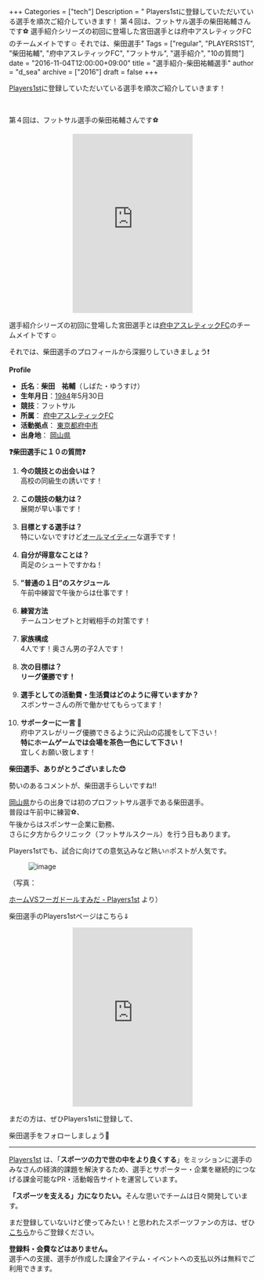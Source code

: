 +++
Categories = ["tech"]
Description = " Players1stに登録していただいている選手を順次ご紹介していきます！    第４回は、フットサル選手の柴田祐輔さんです⚽  選手紹介シリーズの初回に登場した宮田選手とは府中アスレティックFCのチームメイトです☺  それでは、柴田選手"
Tags = ["regular", "PLAYERS1ST", "柴田祐輔", "府中アスレティックFC", "フットサル", "選手紹介", "10の質問"]
date = "2016-11-04T12:00:00+09:00"
title = "選手紹介-柴田祐輔選手"
author = "d_sea"
archive = ["2016"]
draft = false
+++

<body>
<p>

<a href="https://players1.st/">Players1st</a>に登録していただいている選手を順次ご紹介していきます！ 

<br></p>


<p>第４回は、フットサル選手の柴田祐輔さんです⚽
</p>




<center>
<iframe src="https://players1.st/Yusuke21shiba/widget" width="245" height="365" frameborder="0" scrolling="no" class="widget">
</iframe>
</center>




<p>選手紹介シリーズの初回に登場した宮田選手とは<a class="keyword" href="http://d.hatena.ne.jp/keyword/%C9%DC%C3%E6%A5%A2%A5%B9%A5%EC%A5%C6%A5%A3%A5%C3%A5%AFFC">府中アスレティックFC</a>のチームメイトです☺

</p>


<p>それでは、柴田選手のプロフィールから深掘りしていきましょう❗</p>





<p><b>Profile</b></p>


<ul>
<li>
<b>氏名</b>：<b>柴田　祐輔</b>（しばた・ゆうすけ）</li>
<li>
<b>生年月日</b>：<a class="keyword" href="http://d.hatena.ne.jp/keyword/1984">1984</a>年5月30日</li>
<li>
<b>競技</b>：フットサル</li>
<li>
<b>所属</b>： <a class="keyword" href="http://d.hatena.ne.jp/keyword/%C9%DC%C3%E6%A5%A2%A5%B9%A5%EC%A5%C6%A5%A3%A5%C3%A5%AFFC">府中アスレティックFC</a>
</li>
<li>
<b>活動拠点</b>： <a class="keyword" href="http://d.hatena.ne.jp/keyword/%C5%EC%B5%FE%C5%D4%C9%DC%C3%E6%BB%D4">東京都府中市</a>
</li>
<li>
<b>出身地</b>： <a class="keyword" href="http://d.hatena.ne.jp/keyword/%B2%AC%BB%B3%B8%A9">岡山県</a>
</li>
</ul>


<p><b><b>❓柴田</b>選手に１０の質問❓</b></p>


<ol>
<li>
<b>今の競技との出会いは？</b><br>
高校の同級生の誘いです！<br><br>
</li>
<li>
<b>この競技の魅力は？</b><br>
展開が早い事です！<br><br>
</li>
<li>
<b>目標とする選手は？</b><br>
特にいないですけど<a class="keyword" href="http://d.hatena.ne.jp/keyword/%A5%AA%A1%BC%A5%EB%A5%DE%A5%A4%A5%C6%A5%A3%A1%BC">オールマイティー</a>な選手です！<br><br>
</li>
<li>
<b>自分が得意なことは？</b><br>
両足のシュートですかね！<br><br>
</li>
<li>
<b>”普通の１日”のスケジュール</b><br>
午前中練習で午後からは仕事です！<br><br>
</li>
<li>
<b>練習方法</b><br>
チームコンセプトと対戦相手の対策です！<br><br>
</li>
<li>
<b>家族構成</b><br>
4人です！奥さん男の子2人です！<br><br>
</li>
<li>
<b>次の目標は？</b><br><b>
リーグ優勝です！</b><br><br>
</li>
<li>
<b>選手としての活動費・生活費はどのように得ていますか？</b><br>
スポンサーさんの所で働かせてもらってます！<br><br>
</li>
<li>
<b>サポーターに一言 💬</b> <br>
府中アスレがリーグ優勝できるように沢山の応援をして下さい！ <br><b>特にホームゲームでは会場を茶色一色にして下さい！</b> <br>宜しくお願い致します！</li>
</ol>


<p><b>柴田選手、ありがとうございました😊</b></p>


<p>勢いのあるコメントが、柴田選手らしいですね‼</p>


<p><a class="keyword" href="http://d.hatena.ne.jp/keyword/%B2%AC%BB%B3%B8%A9">岡山県</a>からの出身では初のプロフットサル選手である柴田選手。<br>普段は午前中に練習⚽、<br>午後からはスポンサー企業に勤務、<br>さらに夕方からクリニック（フットサルスクール）を行う日もあります。</p>


<p>Players1stでも、試合に向けての意気込みなど熱い🔥ポストが人気です。</p>


<p><figure data-orig-width="1368" data-orig-height="912" class="tmblr-full"><img src="https://cdn-ak.f.st-hatena.com/images/fotolife/d/d_sea/20180823/20180823110440.jpg" alt="image" data-orig-width="1368" data-orig-height="912"></figure></p>
<p>（写真：</p>

<p><a href="https://players1.st/posts/19">ホームVSフーガドールすみだ - Players1st</a> より）</p>

<p>柴田選手のPlayers1stページはこちら⇓</p>




<center>
<iframe src="https://players1.st/Yusuke21shiba/widget" width="245" height="365" frameborder="0" scrolling="no" class="widget">
</iframe>
</center>




<p>まだの方は、ぜひPlayers1stに登録して、

柴田選手をフォローしましょう🎉</p>


<hr>
<p><a href="https://players1.st/">Players1st</a> は、「<b>スポーツの力で世の中をより良くする</b>」をミッションに選手のみなさんの経済的課題を解決するため、選手とサポーター・企業を継続的につなげる課金可能なPR・活動報告サイトを運営しています。</p>
<p><b>「スポーツを支える」力になりたい。</b>そんな思いでチームは日々開発しています。</p>
<p>まだ登録していないけど使ってみたい！と思われたスポーツファンの方は、ぜひ <a href="http://t.umblr.com/redirect?z=https%3A%2F%2Fplayers1.st%2Fusers%2Fsign_up&amp;t=ZWI5MThjZTUzZmY2NjA4YjIzNGUwOTZmMTNlZTA1OGRhZTJkZjFhNyxPdm1QVGF4Sw%3D%3D&amp;b=t%3A-7pvJN5T_razjN_5MnfSsw&amp;m=1">こちら</a>からご登録ください。</p>
<p><b>登録料・会費などはありません。</b><br>選手への支援、選手が作成した課金アイテム・イベントへの支払以外は無料でご利用できます。</p>

</body>
